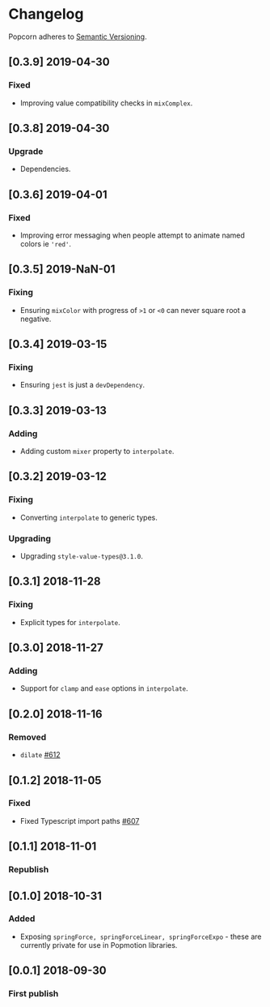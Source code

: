 # Changelog

Popcorn adheres to [Semantic Versioning](http://semver.org/).

## [0.3.9] 2019-04-30

### Fixed

- Improving value compatibility checks in `mixComplex`.

## [0.3.8] 2019-04-30

### Upgrade

- Dependencies.

## [0.3.6] 2019-04-01

### Fixed

- Improving error messaging when people attempt to animate named colors ie `'red'`.

## [0.3.5] 2019-NaN-01

### Fixing

- Ensuring `mixColor` with progress of `>1` or `<0` can never square root a negative.

## [0.3.4] 2019-03-15

### Fixing

- Ensuring `jest` is just a `devDependency`.

## [0.3.3] 2019-03-13

### Adding

- Adding custom `mixer` property to `interpolate`.

## [0.3.2] 2019-03-12

### Fixing

- Converting `interpolate` to generic types.

### Upgrading

- Upgrading `style-value-types@3.1.0`.

## [0.3.1] 2018-11-28

### Fixing

- Explicit types for `interpolate`.

## [0.3.0] 2018-11-27

### Adding

- Support for `clamp` and `ease` options in `interpolate`.

## [0.2.0] 2018-11-16

### Removed

- `dilate` [#612](https://github.com/Popmotion/popmotion/pull/612)

## [0.1.2] 2018-11-05

### Fixed

- Fixed Typescript import paths [#607](https://github.com/Popmotion/popmotion/issues/607)

## [0.1.1] 2018-11-01

### Republish

## [0.1.0] 2018-10-31

### Added

- Exposing `springForce, springForceLinear, springForceExpo` - these are currently private for use in Popmotion libraries.

## [0.0.1] 2018-09-30

### First publish
